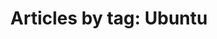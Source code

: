 ---
layout: blog_by_tag
title: 'Articles by tag: Ubuntu'
tag: ubuntu
permalink: /blog/tag/ubuntu/
---